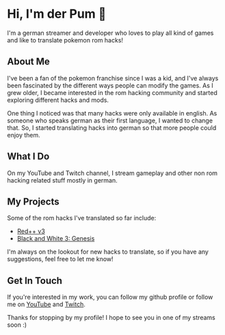 # Hi, I'm der Pum 👋

I'm a german streamer and developer who loves to play all kind of games and like to translate pokemon rom hacks!

## About Me

I've been a fan of the pokemon franchise since I was a kid, and I've always been fascinated by the different ways people can modify the games.
As I grew older, I became interested in the rom hacking community and started exploring different hacks and mods.

One thing I noticed was that many hacks were only available in english.
As someone who speaks german as their first language, I wanted to change that.
So, I started translating hacks into german so that more people could enjoy them.

## What I Do

On my YouTube and Twitch channel, I stream gameplay and other non rom hacking related stuff mostly in german.

## My Projects

Some of the rom hacks I've translated so far include:

- [Red++ v3](https://github.com/derpum/rpp-v3-german)
- [Black and White 3: Genesis](https://github.com/derpum/BW3G-german)

I'm always on the lookout for new hacks to translate, so if you have any suggestions, feel free to let me know!

## Get In Touch

If you're interested in my work, you can follow my github profile or follow me on [YouTube](https://www.youtube.com/derpum) and [Twitch](https://www.twitch.tv/derpum).

Thanks for stopping by my profile! I hope to see you in one of my streams soon :)
